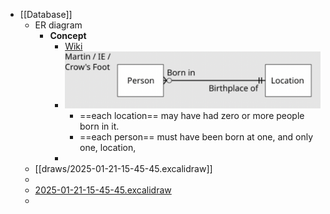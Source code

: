 - [[Database]]
	- ER diagram
		- **Concept**
			- [Wiki](https://en.wikipedia.org/wiki/Entity%E2%80%93relationship_model)
			- ![image.png](../assets/image_1737432988803_0.png)
				- ==each location== may have had zero or more people born in it.
				- ==each person== must have been born at one, and only one, location,
			-
	- [[draws/2025-01-21-15-45-45.excalidraw]]
	-
	- [2025-01-21-15-45-45.excalidraw](../assets/2025-01-21-15-45-45_1737435025538_0.excalidraw)
	-